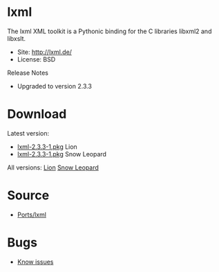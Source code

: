 

# lxml #

The lxml XML toolkit is a Pythonic binding for the C libraries libxml2 and libxslt.

  * Site: http://lxml.de/
  * License: BSD

Release Notes
  * Upgraded to version 2.3.3


# Download #

Latest version:
  * [lxml-2.3.3-1.pkg](http://code.google.com/p/rudix/downloads/detail?name=lxml-2.3.3-1.pkg) Lion
  * [lxml-2.3.3-1.pkg](http://code.google.com/p/rudix-snowleopard/downloads/detail?name=lxml-2.3.3-1.pkg) Snow Leopard

All versions: [Lion](http://code.google.com/p/rudix/downloads/list?q=lxml) [Snow Leopard](http://code.google.com/p/rudix-snowleopard/downloads/list?q=lxml)

# Source #
  * [Ports/lxml](http://code.google.com/p/rudix/source/browse/Ports/lxml)

# Bugs #
  * [Know issues](http://code.google.com/p/rudix/issues/list?q=lxml)
